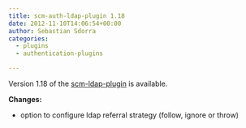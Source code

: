 ```yaml
---
title: scm-auth-ldap-plugin 1.18
date: 2012-11-10T14:06:54+00:00
author: Sebastian Sdorra
categories:
  - plugins
  - authentication-plugins

---
```

Version 1.18 of the [scm-ldap-plugin](https://github.com/scm-manager/scm-ldap-plugin) is available.

**Changes:**

- option to configure ldap referral strategy (follow, ignore or throw)

